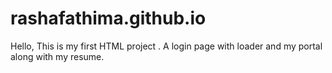 # rashafathima.github.io

Hello,
This is my first HTML project . 
A login page with loader and my portal along with my resume.
